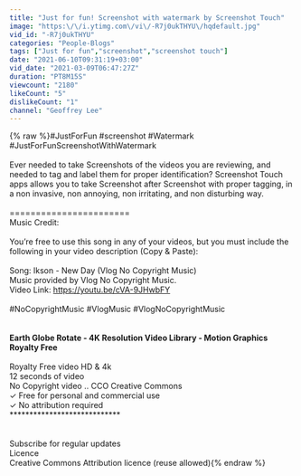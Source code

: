 ```yaml
---
title: "Just for fun! Screenshot with watermark by Screenshot Touch"
image: "https:\/\/i.ytimg.com\/vi\/-R7j0ukTHYU\/hqdefault.jpg"
vid_id: "-R7j0ukTHYU"
categories: "People-Blogs"
tags: ["Just for fun","screenshot","screenshot touch"]
date: "2021-06-10T09:31:19+03:00"
vid_date: "2021-03-09T06:47:27Z"
duration: "PT8M15S"
viewcount: "2180"
likeCount: "5"
dislikeCount: "1"
channel: "Geoffrey Lee"
---
```

{% raw %}#JustForFun #screenshot #Watermark #JustForFunScreenshotWithWatermark<br /><br />Ever needed to take Screenshots of the videos you are reviewing, and needed to tag and label them for proper identification? Screenshot Touch apps allows you to take Screenshot after Screenshot with proper tagging, in a non invasive, non annoying, non irritating, and non disturbing way.<br /><br />=======================<br />Music Credit:<br /><br />You’re free to use this song in any of your videos, but you must include the following in your video description (Copy &amp; Paste):<br /><br />Song: Ikson - New Day (Vlog No Copyright Music)<br />Music provided by Vlog No Copyright Music.<br />Video Link: <a rel="nofollow" target="blank" href="https://youtu.be/cVA-9JHwbFY">https://youtu.be/cVA-9JHwbFY</a><br /><br />#NoCopyrightMusic #VlogMusic #VlogNoCopyrightMusic<br /><br />**********************<br /> Earth Globe Rotate - 4K Resolution Video Library - Motion Graphics Royalty Free<br />**********************<br />Royalty Free video HD &amp; 4k<br />12 seconds of video<br />No Copyright video .. CCO Creative Commons<br />✓ Free for personal and commercial use<br />✓ No attribution required<br />****************************<br /><br /><br />Subscribe for regular updates<br />Licence<br />Creative Commons Attribution licence (reuse allowed){% endraw %}
